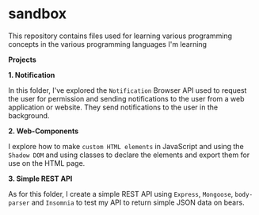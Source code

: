 # sandbox
This repository contains files used for learning various programming concepts in the various programming languages I'm learning

**Projects**

**1. Notification**

In this folder, I've explored the `Notification` Browser API used to request the user for permission and sending notifications to the user from a web application or website. They send notifications to the user in the background.

**2. Web-Components** 

I explore how to make `custom HTML elements` in JavaScript and using the `Shadow DOM` and using classes to declare the elements and export them for use on the HTML page.

**3. Simple REST API** 

As for this folder, I create a simple REST API using `Express`, `Mongoose`, `body-parser` and `Insomnia` to test my API to return simple JSON data on bears.
